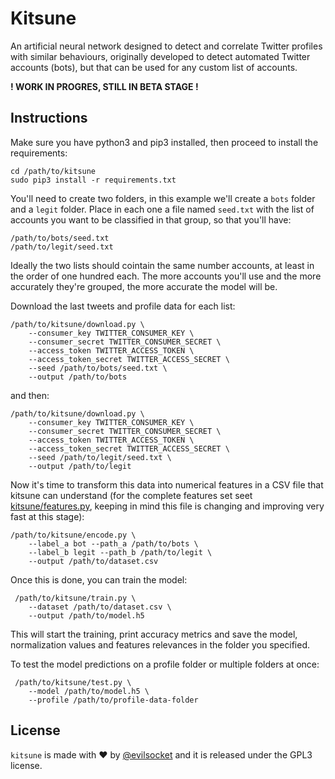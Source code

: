 # Kitsune

An artificial neural network designed to detect and correlate Twitter profiles with similar behaviours, originally developed to detect automated Twitter accounts (bots), but that can be used for any custom list of accounts.

**! WORK IN PROGRES, STILL IN BETA STAGE !**

## Instructions

Make sure you have python3 and pip3 installed, then proceed to install the requirements:

    cd /path/to/kitsune
    sudo pip3 install -r requirements.txt
    
You'll need to create two folders, in this example we'll create a `bots` folder and a `legit` folder. Place in each one a file named `seed.txt` with the list of accounts you want to be classified in that group, so that you'll have:

    /path/to/bots/seed.txt
    /path/to/legit/seed.txt

Ideally the two lists should cointain the same number accounts, at least in the order of one hundred each. The more accounts you'll use and the more accurately they're grouped, the more accurate the model will be.

Download the last tweets and profile data for each list:

    /path/to/kitsune/download.py \
        --consumer_key TWITTER_CONSUMER_KEY \
        --consumer_secret TWITTER_CONSUMER_SECRET \
        --access_token TWITTER_ACCESS_TOKEN \
        --access_token_secret TWITTER_ACCESS_SECRET \
        --seed /path/to/bots/seed.txt \
        --output /path/to/bots

and then:

    /path/to/kitsune/download.py \
        --consumer_key TWITTER_CONSUMER_KEY \
        --consumer_secret TWITTER_CONSUMER_SECRET \
        --access_token TWITTER_ACCESS_TOKEN \
        --access_token_secret TWITTER_ACCESS_SECRET \
        --seed /path/to/legit/seed.txt \
        --output /path/to/legit

Now it's time to transform this data into numerical features in a CSV file that kitsune can understand (for the complete features set seet [kitsune/features.py](https://github.com/evilsocket/kitsune/blob/master/kitsune/features.py), keeping in mind this file is changing and improving very fast at this stage):

    /path/to/kitsune/encode.py \
        --label_a bot --path_a /path/to/bots \
        --label_b legit --path_b /path/to/legit \
        --output /path/to/dataset.csv

Once this is done, you can train the model:

     /path/to/kitsune/train.py \
        --dataset /path/to/dataset.csv \
        --output /path/to/model.h5
        
This will start the training, print accuracy metrics and save the model, normalization values and features relevances in the folder you specified.

To test the model predictions on a profile folder or multiple folders at once:

     /path/to/kitsune/test.py \
        --model /path/to/model.h5 \
        --profile /path/to/profile-data-folder

## License

`kitsune` is made with ♥  by [@evilsocket](https://twitter.com/evilsocket) and it is released under the GPL3 license.        